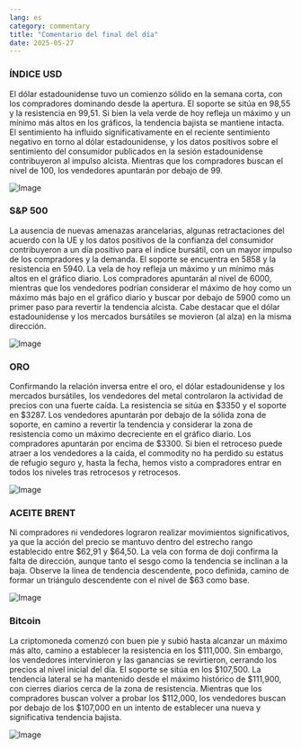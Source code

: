 ```yaml
---
lang: es
category: commentary
title: "Comentario del final del día"
date: 2025-05-27
---
```


### ÍNDICE USD

El dólar estadounidense tuvo un comienzo sólido en la semana corta, con los compradores dominando desde la apertura. El soporte se sitúa en 98,55 y la resistencia en 99,51. Si bien la vela verde de hoy refleja un máximo y un mínimo más altos en los gráficos, la tendencia bajista se mantiene intacta. El sentimiento ha influido significativamente en el reciente sentimiento negativo en torno al dólar estadounidense, y los datos positivos sobre el sentimiento del consumidor publicados en la sesión estadounidense contribuyeron al impulso alcista. Mientras que los compradores buscan el nivel de 100, los vendedores apuntarán por debajo de 99.

![Image](https://markleighedu.github.io/img/May-2025/27-May-2025/usdindex.jpg)

### S&P 500

La ausencia de nuevas amenazas arancelarias, algunas retractaciones del acuerdo con la UE y los datos positivos de la confianza del consumidor contribuyeron a un día positivo para el índice bursátil, con un mayor impulso de los compradores y la demanda. El soporte se encuentra en 5858 y la resistencia en 5940. La vela de hoy refleja un máximo y un mínimo más altos en el gráfico diario. Los compradores apuntarán al nivel de 6000, mientras que los vendedores podrían considerar el máximo de hoy como un máximo más bajo en el gráfico diario y buscar por debajo de 5900 como un primer paso para revertir la tendencia alcista. Cabe destacar que el dólar estadounidense y los mercados bursátiles se movieron (al alza) en la misma dirección.

![Image](https://markleighedu.github.io/img/May-2025/27-May-2025/sp500.jpg)

### ORO

Confirmando la relación inversa entre el oro, el dólar estadounidense y los mercados bursátiles, los vendedores del metal controlaron la actividad de precios con una fuerte caída. La resistencia se sitúa en $3350 y el soporte en $3287. Los vendedores apuntarán por debajo de la sólida zona de soporte, en camino a revertir la tendencia y considerar la zona de resistencia como un máximo decreciente en el gráfico diario. Los compradores apuntarán por encima de $3300. Si bien el retroceso puede atraer a los vendedores a la caída, el commodity no ha perdido su estatus de refugio seguro y, hasta la fecha, hemos visto a compradores entrar en todos los niveles tras retrocesos y retrocesos.

![Image](https://markleighedu.github.io/img/May-2025/27-May-2025/gold.jpg)

### ACEITE BRENT

Ni compradores ni vendedores lograron realizar movimientos significativos, ya que la acción del precio se mantuvo dentro del estrecho rango establecido entre $62,91 y $64,50. La vela con forma de doji confirma la falta de dirección, aunque tanto el sesgo como la tendencia se inclinan a la baja. Observe la línea de tendencia descendente, poco definida, camino de formar un triángulo descendente con el nivel de $63 como base.

![Image](https://markleighedu.github.io/img/May-2025/27-May-2025/brentoil.jpg)

### Bitcoin

La criptomoneda comenzó con buen pie y subió hasta alcanzar un máximo más alto, camino a establecer la resistencia en los $111,000. Sin embargo, los vendedores intervinieron y las ganancias se revirtieron, cerrando los precios al nivel inicial del día. El soporte se sitúa en los $107,500. La tendencia lateral se ha mantenido desde el máximo histórico de $111,900, con cierres diarios cerca de la zona de resistencia. Mientras que los compradores buscan volver a probar los $112,000, los vendedores buscan por debajo de los $107,000 en un intento de establecer una nueva y significativa tendencia bajista.

![Image](https://markleighedu.github.io/img/May-2025/27-May-2025/bitcoin.jpg)

